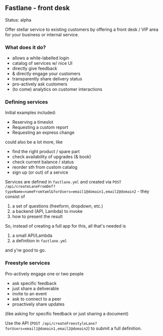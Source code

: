 ## Fastlane - front desk

Status: alpha

Offer stellar service to existing customers by offering a front desk / VIP area for your business or internal service. 

### What does it do?

- allows a while-labelled login
- catalog of services w/ nice UI
- directly give feedback
- & directly engage your customers
- transparently share delivery status
- pro-actively ask customers
- (to come) analytics on customer interactions 

### Defining services

Initial examples included: 

- Reserving a timeslot
- Requesting a custom report
- Requesting an express change

could also be a lot more, like

- find the right product / spare part
- check availability of upgrades (& book)
- check current balance / status
- reorder sth from custom catalog
- sign up (or out) of a service

Services are defined in `fastlane.yml` and created via `POST /api/createLaneFromDef?typeName=nameFromYaml&forUsers=email1@domain1,email2@domain2` - they consist of 

1. a set of questions (freeform, dropdown, etc.)
2. a backend (API, Lambda) to invoke
3. how to present the result

So, instead of creating a full app for this, all that's needed is 

1. a small API/Lambda
2. a definition in `fastlane.yml`

and y're good to go.

### Freestyle services

Pro-actively engage one or two people

- ask specific feedback
- just share a deliverable
- invite to an event
- ask to connect to a peer
- proactively share updates

(like asking for specific feedback or just sharing a document)

Use the API (`POST /api/createFreestyleLane?forUsers=email1@domain1,email2@domain2`) to submit a full definition. 

